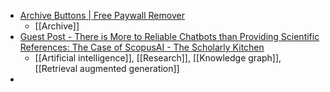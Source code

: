 - [Archive Buttons | Free Paywall Remover](https://www.archivebuttons.com/)
	- [[Archive]]
- [Guest Post - There is More to Reliable Chatbots than Providing Scientific References: The Case of ScopusAI - The Scholarly Kitchen](https://scholarlykitchen.sspnet.org/2024/02/21/guest-post-there-is-more-to-reliable-chatbots-than-providing-scientific-references-the-case-of-scopusai/)
	- [[Artificial intelligence]], [[Research]], [[Knowledge graph]], [[Retrieval augmented generation]]
-